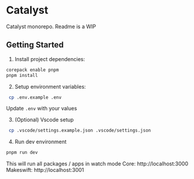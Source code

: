 # Catalyst

Catalyst monorepo. Readme is a WIP

## Getting Started

1. Install project dependencies:

```bash
corepack enable pnpm
pnpm install
```

2. Setup environment variables:

```bash
 cp .env.example .env
```

Update `.env` with your values

3. (Optional) Vscode setup
```bash
 cp .vscode/settings.example.json .vscode/settings.json
```

4. Run dev environment

```bash
pnpm run dev
```

This will run all packages / apps in watch mode
Core: http://localhost:3000
Makeswift: http://localhost:3001
